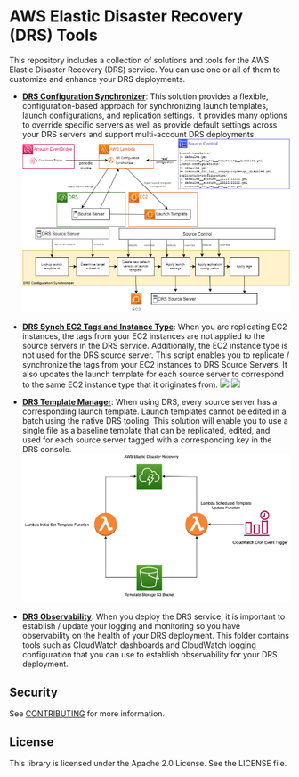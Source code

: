 # AWS Elastic Disaster Recovery (DRS) Tools

This repository includes a collection of solutions and tools for the AWS Elastic Disaster Recovery (DRS) service.  You can use one or all of them to customize and enhance your DRS deployments.

* **[DRS Configuration Synchronizer](./drs-configuration-synchronizer)**:  This solution provides a flexible, configuration-based approach for synchronizing launch templates, launch configurations, and replication settings.  It provides many options to override specific servers as well as provide default settings across your DRS servers and support multi-account DRS deployments.
  ![](drs-configuration-synchronizer/diagrams/dr-synchronizer-diagrams-architecture.png)
  ![](drs-configuration-synchronizer/diagrams/dr-synchronizer-diagrams-flow.png)

* **[DRS Synch EC2 Tags and Instance Type](./drs-synch-ec2-tags-and-instance-type)**: When you are replicating EC2 instances, the tags from your EC2 instances are not applied to the source servers in the DRS service.  Additionally, the EC2 instance type is not used for the DRS source server.  This script enables you to replicate / synchronize the tags from your EC2 instances to DRS Source Servers.  It also updates the launch template for each source server to correspond to the same EC2 instance type that it originates from.
  ![](sandbox/aws-samples/drs-tools/drs-synch-ec2-tags-and-instance-type/diagrams/single_account.png)
  ![](sandbox/aws-samples/drs-tools/drs-synch-ec2-tags-and-instance-type/diagrams/multi_account.png)

* **[DRS Template Manager](./drs-template-manager)**:  When using DRS, every source server has a corresponding launch template. Launch templates cannot be edited in a batch using the native DRS tooling. This solution will enable you to use a single file as a baseline template that can be replicated, edited, and used for each source server tagged with a corresponding key in the DRS console.
  ![](drs-template-manager/images/drs-template-manager-architecture.png)

* **[DRS Observability](./drs-observability)**:  When you deploy the DRS service, it is important to establish / update your logging and monitoring so you have observability on the health of your DRS deployment.  This folder contains tools such as CloudWatch dashboards and CloudWatch logging configuration that you can use to establish observability for your DRS deployment. 

## Security

See [CONTRIBUTING](CONTRIBUTING.md#security-issue-notifications) for more information.

## License

This library is licensed under the Apache 2.0 License. See the LICENSE file.

